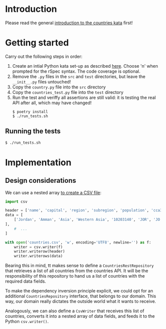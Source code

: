 # Introduction

Please read the general [introduction to the countries kata](../README.md) first!

# Getting started

Carry out the following steps in order:

1. Create an intial Python kata set-up as described
   [here](https://github.com/zhendrikse/tdd/tree/master/cookiecutter).
   Choose 'n' when prompted for the rSpec syntax. The code coverage is optional.
2. Remove the `.py` files in the `src` and `test` directories, but leave the
   `__init__.py` files untouched!
4. Copy the `country.py` file into the `src` directory 
5. Copy the `countries_test.py` file into the `test` directory
6. Run the test and veriffy all assertions are still valid: 
   it is testing the real API after all, which may have changed!
   ```
   $ poetry install
   $ ./run_tests.sh
   ``` 

## Running the tests

```bash
$ ./run_tests.sh
```

# Implementation

## Design considerations

We can use a nested array [to create a CSV file](https://www.pythontutorial.net/python-basics/python-write-csv-file/):

```python
import csv

header = ['name', 'capital', 'region', 'subregion', 'population', 'cca3', 'cca2', 'ccn3', 'unMember']
data = [
    ['Jordan', 'Amman', 'Asia', 'Western Asia', '10203140', 'JOR', 'JO', '400', 'true' 
],
    #  ...
]

with open('countries.csv', 'w', encoding='UTF8', newline='') as f:
    writer = csv.writer(f)
    writer.writerow(header)
    writer.writerows(data)
```

Bearing this in mind, tt makes sense to define a `CountriesRestRepository` 
that retrieves a list of all countries from the countries API. It will be
the responsibility of this repository to hand us a list of countries with
the required data fields.

To make the dependency inversion principle explicit, we could opt for an
additional `CountriesRepository` interface, that belongs to our domain. 
This way, our domain really dictates the outside world what it wants 
to receive.

Analogously, we can also define a `CsvWriter` that receives this list of 
countries, converts it into a nested array of data fields, and feeds it
to the Python `csv.writer()`.

